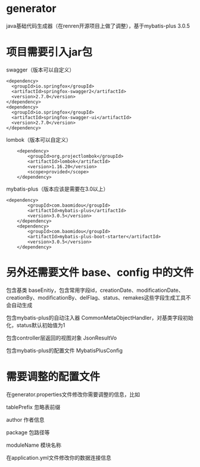 # generator
java基础代码生成器（在renren开源项目上做了调整），基于mybatis-plus 3.0.5

# 项目需要引入jar包
swagger（版本可以自定义）

    <dependency>
      <groupId>io.springfox</groupId>  
      <artifactId>springfox-swagger2</artifactId>  
      <version>2.7.0</version>  
    </dependency>  
    <dependency>  
      <groupId>io.springfox</groupId>  
      <artifactId>springfox-swagger-ui</artifactId>  
      <version>2.7.0</version>  
    </dependency>
lombok（版本可以自定义）

		<dependency>
			<groupId>org.projectlombok</groupId>  
			<artifactId>lombok</artifactId>  
			<version>1.16.20</version>  
			<scope>provided</scope>  
		</dependency>
mybatis-plus（版本应该是需要在3.0以上）

    <dependency>
			<groupId>com.baomidou</groupId>  
			<artifactId>mybatis-plus</artifactId>  
			<version>3.0.5</version>  
		</dependency>  
		<dependency>  
			<groupId>com.baomidou</groupId>  
			<artifactId>mybatis-plus-boot-starter</artifactId>  
			<version>3.0.5</version>  
		</dependency>
# 另外还需要文件 base、config 中的文件

包含基类 baseEnitiy，包含常用字段id，creationDate、modificationDate、creationBy、modificationBy、delFlag、status、remakes这些字段生成工具不会自动生成

包含mybatis-plus的自动注入器 CommonMetaObjectHandler，对基类字段初始化，status默认初始值为1

包含controller层返回的视图对象 JsonResultVo

包含mybatis-plus的配置文件 MybatisPlusConfig
# 需要调整的配置文件
在generator.properties文件修改你需要调整的信息，比如

tablePrefix 忽略表前缀

author 作者信息

package 包路径等

moduleName 模块名称

在application.yml文件修改你的数据连接信息
